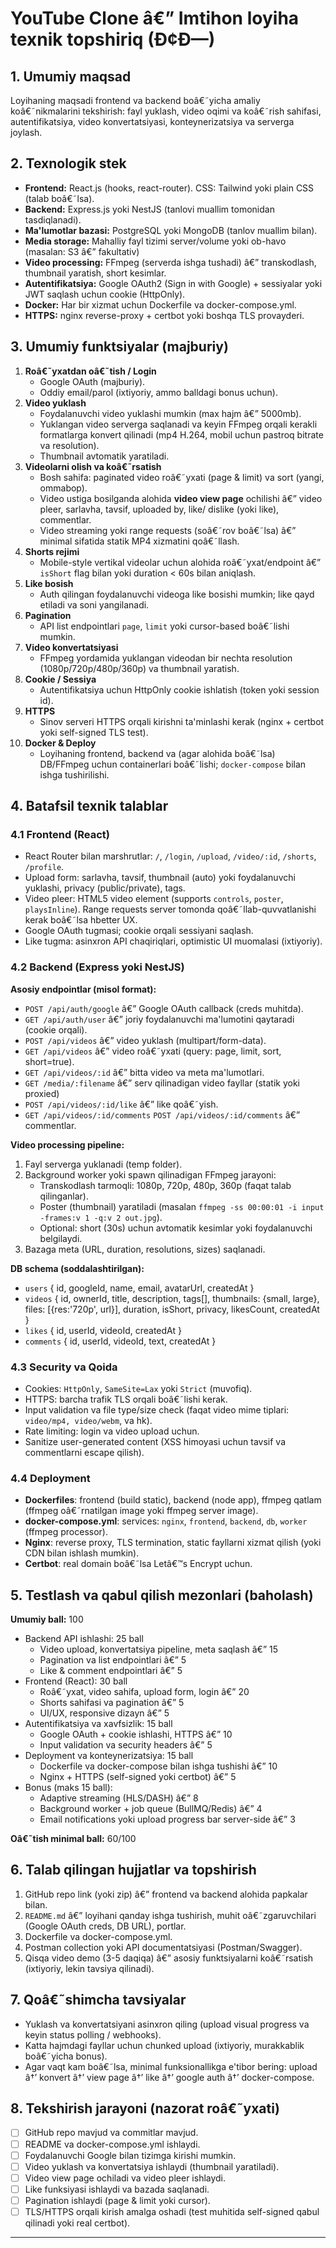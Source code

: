 # YouTube Clone â€” Imtihon loyiha texnik topshiriq (Ð¢Ð—)

## 1. Umumiy maqsad

Loyihaning maqsadi frontend va backend boâ€˜yicha amaliy koâ€˜nikmalarini tekshirish: fayl yuklash, video oqimi va koâ€˜rish sahifasi, autentifikatsiya, video konvertatsiyasi, konteynerizatsiya va serverga joylash.

## 2. Texnologik stek

- **Frontend:** React.js (hooks, react-router). CSS: Tailwind yoki plain CSS (talab boâ€˜lsa).
- **Backend:** Express.js yoki NestJS (tanlovi muallim tomonidan tasdiqlanadi).
- **Ma'lumotlar bazasi:** PostgreSQL yoki MongoDB (tanlov muallim bilan).
- **Media storage:** Mahalliy fayl tizimi server/volume yoki ob-havo (masalan: S3 â€” fakultativ)
- **Video processing:** FFmpeg (serverda ishga tushadi) â€” transkodlash, thumbnail yaratish, short kesimlar.
- **Autentifikatsiya:** Google OAuth2 (Sign in with Google) + sessiyalar yoki JWT saqlash uchun cookie (HttpOnly).
- **Docker:** Har bir xizmat uchun Dockerfile va docker-compose.yml.
- **HTTPS:** nginx reverse-proxy + certbot yoki boshqa TLS provayderi.

## 3. Umumiy funktsiyalar (majburiy)

1. **Roâ€˜yxatdan oâ€˜tish / Login**
   - Google OAuth (majburiy).
   - Oddiy email/parol (ixtiyoriy, ammo balldagi bonus uchun).
2. **Video yuklash**
   - Foydalanuvchi video yuklashi mumkin (max hajm â€” 5000mb).
   - Yuklangan video serverga saqlanadi va keyin FFmpeg orqali kerakli formatlarga konvert qilinadi (mp4 H.264, mobil uchun pastroq bitrate va resolution).
   - Thumbnail avtomatik yaratiladi.
3. **Videolarni olish va koâ€˜rsatish**
   - Bosh sahifa: paginated video roâ€˜yxati (page & limit) va sort (yangi, ommabop).
   - Video ustiga bosilganda alohida **video view page** ochilishi â€” video pleer, sarlavha, tavsif, uploaded by, like/ dislike (yoki like), commentlar.
   - Video streaming yoki range requests (soâ€˜rov boâ€˜lsa) â€” minimal sifatida statik MP4 xizmatini qoâ€˜llash.
4. **Shorts rejimi**
   - Mobile-style vertikal videolar uchun alohida roâ€˜yxat/endpoint â€” `isShort` flag bilan yoki duration < 60s bilan aniqlash.
5. **Like bosish**
   - Auth qilingan foydalanuvchi videoga like bosishi mumkin; like qayd etiladi va soni yangilanadi.
6. **Pagination**
   - API list endpointlari `page`, `limit` yoki cursor-based boâ€˜lishi mumkin.
7. **Video konvertatsiyasi**
   - FFmpeg yordamida yuklangan videodan bir nechta resolution (1080p/720p/480p/360p) va thumbnail yaratish.
8. **Cookie / Sessiya**
   - Autentifikatsiya uchun HttpOnly cookie ishlatish (token yoki session id).
9. **HTTPS**
   - Sinov serveri HTTPS orqali kirishni ta'minlashi kerak (nginx + certbot yoki self-signed TLS test).
10. **Docker & Deploy**
    - Loyihaning frontend, backend va (agar alohida boâ€˜lsa) DB/FFmpeg uchun containerlari boâ€˜lishi; `docker-compose` bilan ishga tushirilishi.

## 4. Batafsil texnik talablar

### 4.1 Frontend (React)

- React Router bilan marshrutlar: `/`, `/login`, `/upload`, `/video/:id`, `/shorts`, `/profile`.
- Upload form: sarlavha, tavsif, thumbnail (auto) yoki foydalanuvchi yuklashi, privacy (public/private), tags.
- Video pleer: HTML5 video element (supports `controls`, `poster`, `playsInline`). Range requests server tomonda qoâ€˜llab-quvvatlanishi kerak boâ€˜lsa hbetter UX.
- Google OAuth tugmasi; cookie orqali sessiyani saqlash.
- Like tugma: asinxron API chaqiriqlari, optimistic UI muomalasi (ixtiyoriy).

### 4.2 Backend (Express yoki NestJS)

**Asosiy endpointlar (misol format):**

- `POST /api/auth/google` â€” Google OAuth callback (creds muhitda).
- `GET /api/auth/user` â€” joriy foydalanuvchi ma'lumotini qaytaradi (cookie orqali).
- `POST /api/videos` â€” video yuklash (multipart/form-data).
- `GET /api/videos` â€” video roâ€˜yxati (query: page, limit, sort, short=true).
- `GET /api/videos/:id` â€” bitta video va meta ma'lumotlari.
- `GET /media/:filename` â€” serv qilinadigan video fayllar (statik yoki proxied)
- `POST /api/videos/:id/like` â€” like qoâ€˜yish.
- `GET /api/videos/:id/comments` `POST /api/videos/:id/comments` â€” commentlar.

**Video processing pipeline:**

1. Fayl serverga yuklanadi (temp folder).
2. Background worker yoki spawn qilinadigan FFmpeg jarayoni:
   - Transkodlash tarmoqli: 1080p, 720p, 480p, 360p (faqat talab qilinganlar).
   - Poster (thumbnail) yaratiladi (masalan `ffmpeg -ss 00:00:01 -i input -frames:v 1 -q:v 2 out.jpg`).
   - Optional: short (30s) uchun avtomatik kesimlar yoki foydalanuvchi belgilaydi.
3. Bazaga meta (URL, duration, resolutions, sizes) saqlanadi.

**DB schema (soddalashtirilgan):**

- `users` { id, googleId, name, email, avatarUrl, createdAt }
- `videos` { id, ownerId, title, description, tags[], thumbnails: {small, large}, files: [{res:'720p', url}], duration, isShort, privacy, likesCount, createdAt }
- `likes` { id, userId, videoId, createdAt }
- `comments` { id, userId, videoId, text, createdAt }

### 4.3 Security va Qoida

- Cookies: `HttpOnly`, `SameSite=Lax` yoki `Strict` (muvofiq).
- HTTPS: barcha trafik TLS orqali boâ€˜lishi kerak.
- Input validation va file type/size check (faqat video mime tiplari: `video/mp4, video/webm`, va hk).
- Rate limiting: login va video upload uchun.
- Sanitize user-generated content (XSS himoyasi uchun tavsif va commentlarni escape qilish).

### 4.4 Deployment

- **Dockerfiles**: frontend (build static), backend (node app), ffmpeg qatlam (ffmpeg oâ€˜rnatilgan image yoki ffmpeg server image).
- **docker-compose.yml**: services: `nginx`, `frontend`, `backend`, `db`, `worker` (ffmpeg processor).
- **Nginx**: reverse proxy, TLS termination, static fayllarni xizmat qilish (yoki CDN bilan ishlash mumkin).
- **Certbot**: real domain boâ€˜lsa Letâ€™s Encrypt uchun.

## 5. Testlash va qabul qilish mezonlari (baholash)

**Umumiy ball:** 100

- Backend API ishlashi: 25 ball
  - Video upload, konvertatsiya pipeline, meta saqlash â€” 15
  - Pagination va list endpointlari â€” 5
  - Like & comment endpointlari â€” 5
- Frontend (React): 30 ball
  - Roâ€˜yxat, video sahifa, upload form, login â€” 20
  - Shorts sahifasi va pagination â€” 5
  - UI/UX, responsive dizayn â€” 5
- Autentifikatsiya va xavfsizlik: 15 ball
  - Google OAuth + cookie ishlashi, HTTPS â€” 10
  - Input validation va security headers â€” 5
- Deployment va konteynerizatsiya: 15 ball
  - Dockerfile va docker-compose bilan ishga tushishi â€” 10
  - Nginx + HTTPS (self-signed yoki certbot) â€” 5
- Bonus (maks 15 ball):
  - Adaptive streaming (HLS/DASH) â€” 8
  - Background worker + job queue (BullMQ/Redis) â€” 4
  - Email notifications yoki upload progress bar server-side â€” 3

**Oâ€˜tish minimal ball:** 60/100

## 6. Talab qilingan hujjatlar va topshirish

1. GitHub repo link (yoki zip) â€” frontend va backend alohida papkalar bilan.
2. `README.md` â€” loyihani qanday ishga tushirish, muhit oâ€˜zgaruvchilari (Google OAuth creds, DB URL), portlar.
3. Dockerfile va docker-compose.yml.
4. Postman collection yoki API documentatsiyasi (Postman/Swagger).
5. Qisqa video demo (3-5 daqiqa) â€” asosiy funktsiyalarni koâ€˜rsatish (ixtiyoriy, lekin tavsiya qilinadi).

## 7. Qoâ€˜shimcha tavsiyalar

- Yuklash va konvertatsiyani asinxron qiling (upload visual progress va keyin status polling / webhooks).
- Katta hajmdagi fayllar uchun chunked upload (ixtiyoriy, murakkablik boâ€˜yicha bonus).
- Agar vaqt kam boâ€˜lsa, minimal funksionallikga e'tibor bering: upload â†’ konvert â†’ view page â†’ like â†’ google auth â†’ docker-compose.

## 8. Tekshirish jarayoni (nazorat roâ€˜yxati)

- [ ] GitHub repo mavjud va commitlar mavjud.
- [ ] README va docker-compose.yml ishlaydi.
- [ ] Foydalanuvchi Google bilan tizimga kirishi mumkin.
- [ ] Video yuklash va konvertatsiya ishlaydi (thumbnail yaratiladi).
- [ ] Video view page ochiladi va video pleer ishlaydi.
- [ ] Like funksiyasi ishlaydi va bazada saqlanadi.
- [ ] Pagination ishlaydi (page & limit yoki cursor).
- [ ] TLS/HTTPS orqali kirish amalga oshadi (test muhitida self-signed qabul qilinadi yoki real certbot).

---
